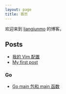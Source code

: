 ```yaml
---
layout: page
title: 首页
---
```


欢迎来到 [liangjunmo](https://github.com/liangjunmo) 的博客。

## Posts

* [我的 Vim 配置](/vim/)
* [My first post](/first-post/)

### Go

* [Go main 包和 main 函数](/go-main/)
